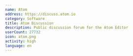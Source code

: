 ```yaml
---
name: Atom
address: https://discuss.atom.io
category: Software
title: Atom Discussion
description: Public discussion forum for the Atom Editor
userCount: 27732
icon: atom.png
activity: high
language: en
---
```

